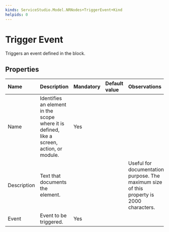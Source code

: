 ```yaml
---
kinds: ServiceStudio.Model.NRNodes+TriggerEvent+Kind
helpids: 0
---
```


# Trigger Event

Triggers an event defined in the block.

## Properties

| Name | Description | Mandatory | Default value | Observations |
| :--- | :--- | :--- | :--- | :--- |
| Name | Identifies an element in the scope where it is defined, like a screen, action, or module. | Yes |  |  |
| Description | Text that documents the element. |  |  | Useful for documentation purpose. The maximum size of this property is 2000 characters. |
| Event | Event to be triggered. | Yes |  |  |

